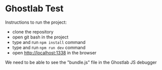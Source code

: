 # Ghostlab Test

Instructions to run the project:

* clone the repository
* open git bash in the project
* type and run `npm install` command
* type and run `npm run dev` command
* open [http://localhost:1338](http://localhost:1338) in the browser

We need to be able to see the "bundle.js" file in the Ghostlab JS debugger
